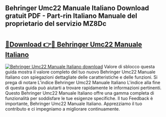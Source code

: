 ## Behringer Umc22 Manuale Italiano Download gratuit PDF - Part-rin Italiano Manuale del proprietario del servizio MZ8Dc

# <h2><a href="http://dfb3vk6.blite.top/?on=Behringer+Umc22+Manuale+Italiano">🔗Download 👉🔴 Behringer Umc22 Manuale Italiano</a></h2>

[![Behringer Umc22 Manuale Italiano download](https://i.imgur.com/lujVjoI.png)](http://dfb3vk6.blite.top/?on=Behringer+Umc22+Manuale+Italiano)
Valore di sblocco questa guida mostra il valore completo del tuo nuovo Behringer Umc22 Manuale Italiano con spiegazioni dettagliate delle caratteristiche e delle funzioni. Si prega di notare L'indice Behringer Umc22 Manuale Italiano L'indice alla fine di questa guida può aiutarti a trovare rapidamente le informazioni pertinenti. Questo Behringer Umc22 Manuale Italiano offre una gamma completa di funzionalità per soddisfare le tue esigenze specifiche. Il tuo Feedback è importante, Behringer Umc22 Manuale Italiano. Apprezziamo il tuo contributo e ci impegniamo a migliorare continuamente.
